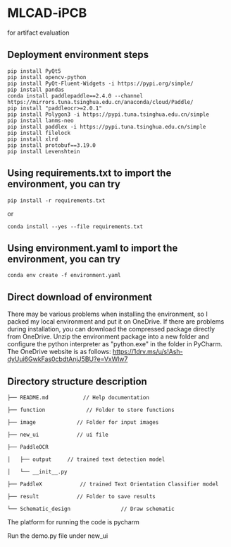 # MLCAD-iPCB
for artifact evaluation
## Deployment environment steps

```
pip install PyQt5
pip install opencv-python
pip install PyQt-Fluent-Widgets -i https://pypi.org/simple/
pip install pandas
conda install paddlepaddle==2.4.0 --channel https://mirrors.tuna.tsinghua.edu.cn/anaconda/cloud/Paddle/
pip install "paddleocr>=2.0.1"
pip install Polygon3 -i https://pypi.tuna.tsinghua.edu.cn/simple
pip install lanms-neo
pip install paddlex -i https://pypi.tuna.tsinghua.edu.cn/simple
pip install filelock
pip install xlrd
pip install protobuf==3.19.0
pip install Levenshtein
```

## Using requirements.txt to import the environment, you can try
```
pip install -r requirements.txt
```
or
```
conda install --yes --file requirements.txt 
```

## Using environment.yaml to import the environment, you can try
```
conda env create -f environment.yaml
```

## Direct download of environment
There may be various problems when installing the environment, so I packed my local environment and put it on OneDrive. If there are problems during installation, you can download the compressed package directly from OneDrive.
Unzip the environment package into a new folder and configure the python interpreter as "python.exe" in the folder in PyCharm.
The OneDrive website is as follows:
https://1drv.ms/u/s!Ash-dyUui6GwkFas0cbdtAnjJ5BU?e=VxWlw7

## Directory structure description
    ├── README.md           // Help documentation
    
    ├── function             // Folder to store functions
    
    ├── image             // Folder for input images
    
    ├── new_ui            // ui file
    
    ├── PaddleOCR            
    
    │   ├── output     // trained text detection model
    
    │   └── __init__.py
    
    ├── PaddleX            // trained Text Orientation Classifier model
    
    ├── result            // Folder to save results
    
    └── Schematic_design                // Draw schematic

The platform for running the code is pycharm

Run the demo.py file under new_ui

